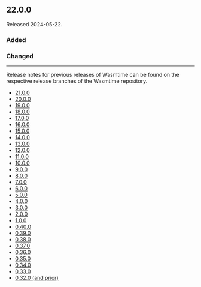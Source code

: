 ## 22.0.0

Released 2024-05-22.

### Added

### Changed

--------------------------------------------------------------------------------

Release notes for previous releases of Wasmtime can be found on the respective
release branches of the Wasmtime repository.

<!-- ARCHIVE_START -->
* [21.0.0](https://github.com/bytecodealliance/wasmtime/blob/release-21.0.0/RELEASES.md)
* [20.0.0](https://github.com/bytecodealliance/wasmtime/blob/release-20.0.0/RELEASES.md)
* [19.0.0](https://github.com/bytecodealliance/wasmtime/blob/release-19.0.0/RELEASES.md)
* [18.0.0](https://github.com/bytecodealliance/wasmtime/blob/release-18.0.0/RELEASES.md)
* [17.0.0](https://github.com/bytecodealliance/wasmtime/blob/release-17.0.0/RELEASES.md)
* [16.0.0](https://github.com/bytecodealliance/wasmtime/blob/release-16.0.0/RELEASES.md)
* [15.0.0](https://github.com/bytecodealliance/wasmtime/blob/release-15.0.0/RELEASES.md)
* [14.0.0](https://github.com/bytecodealliance/wasmtime/blob/release-14.0.0/RELEASES.md)
* [13.0.0](https://github.com/bytecodealliance/wasmtime/blob/release-13.0.0/RELEASES.md)
* [12.0.0](https://github.com/bytecodealliance/wasmtime/blob/release-12.0.0/RELEASES.md)
* [11.0.0](https://github.com/bytecodealliance/wasmtime/blob/release-11.0.0/RELEASES.md)
* [10.0.0](https://github.com/bytecodealliance/wasmtime/blob/release-10.0.0/RELEASES.md)
* [9.0.0](https://github.com/bytecodealliance/wasmtime/blob/release-9.0.0/RELEASES.md)
* [8.0.0](https://github.com/bytecodealliance/wasmtime/blob/release-8.0.0/RELEASES.md)
* [7.0.0](https://github.com/bytecodealliance/wasmtime/blob/release-7.0.0/RELEASES.md)
* [6.0.0](https://github.com/bytecodealliance/wasmtime/blob/release-6.0.0/RELEASES.md)
* [5.0.0](https://github.com/bytecodealliance/wasmtime/blob/release-5.0.0/RELEASES.md)
* [4.0.0](https://github.com/bytecodealliance/wasmtime/blob/release-4.0.0/RELEASES.md)
* [3.0.0](https://github.com/bytecodealliance/wasmtime/blob/release-3.0.0/RELEASES.md)
* [2.0.0](https://github.com/bytecodealliance/wasmtime/blob/release-2.0.0/RELEASES.md)
* [1.0.0](https://github.com/bytecodealliance/wasmtime/blob/release-1.0.0/RELEASES.md)
* [0.40.0](https://github.com/bytecodealliance/wasmtime/blob/release-0.40.0/RELEASES.md)
* [0.39.0](https://github.com/bytecodealliance/wasmtime/blob/release-0.39.0/RELEASES.md)
* [0.38.0](https://github.com/bytecodealliance/wasmtime/blob/release-0.38.0/RELEASES.md)
* [0.37.0](https://github.com/bytecodealliance/wasmtime/blob/release-0.37.0/RELEASES.md)
* [0.36.0](https://github.com/bytecodealliance/wasmtime/blob/release-0.36.0/RELEASES.md)
* [0.35.0](https://github.com/bytecodealliance/wasmtime/blob/release-0.35.0/RELEASES.md)
* [0.34.0](https://github.com/bytecodealliance/wasmtime/blob/release-0.34.0/RELEASES.md)
* [0.33.0](https://github.com/bytecodealliance/wasmtime/blob/release-0.33.0/RELEASES.md)
* [0.32.0 (and prior)](https://github.com/bytecodealliance/wasmtime/blob/release-0.32.0/RELEASES.md)
